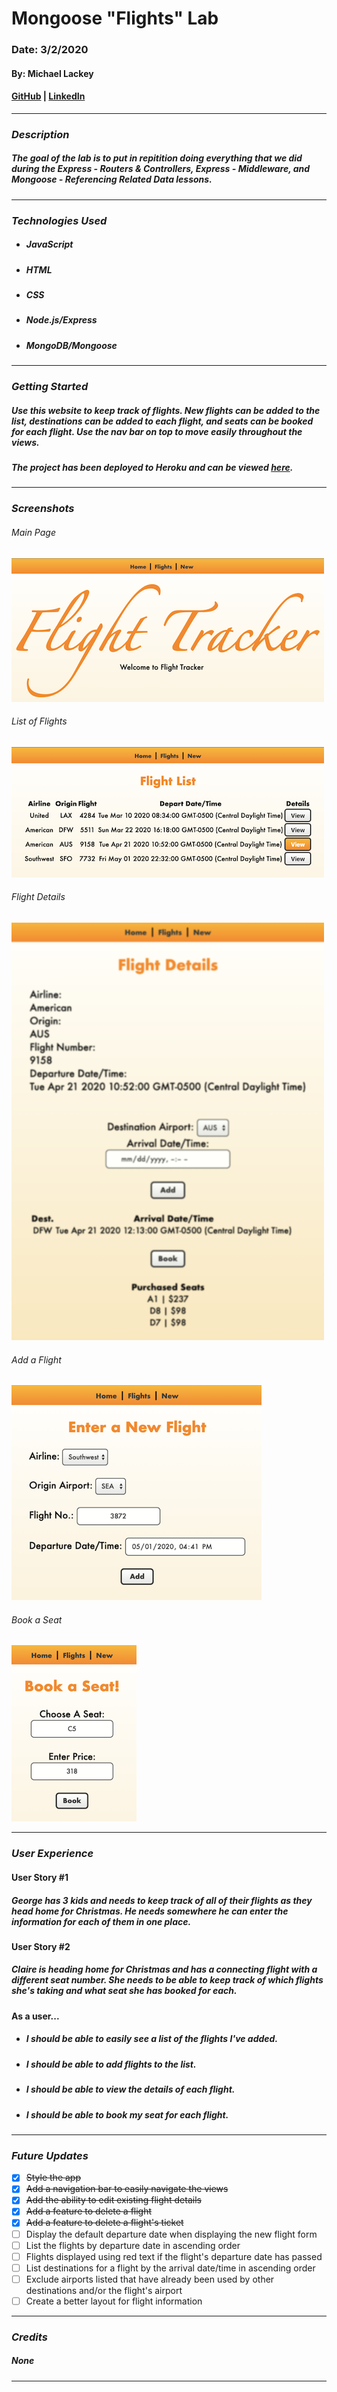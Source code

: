 # **Mongoose "Flights" Lab**

### Date: 3/2/2020

#### By: Michael Lackey
#### [GitHub](https://github.com/mlackey9601) | [LinkedIn](https://www.linkedin.com/in/michaelglackey/)
***

### ***Description***

##### The goal of the lab is to put in repitition doing everything that we did during the *Express - Routers & Controllers*, *Express - Middleware*, and *Mongoose - Referencing Related Data* lessons.
***

### ***Technologies Used***

* ##### JavaScript
* ##### HTML
* ##### CSS
* ##### Node.js/Express
* ##### MongoDB/Mongoose
***

### ***Getting Started***

##### Use this website to keep track of flights. New flights can be added to the list, destinations can be added to each flight, and seats can be booked for each flight. Use the nav bar on top to move easily throughout the views.
##### The project has been deployed to Heroku and can be viewed [here](https://mlackey9601.github.io/mongoose-flights/).
***

### ***Screenshots***

###### Main Page
![Main Page](public/images/screenshots/index.png)
###### List of Flights
![List of Flights](public/images/screenshots/flights.png)
###### Flight Details
![Flight Details](public/images/screenshots/details.png)
###### Add a Flight
![Add a Flight](public/images/screenshots/new.png)
###### Book a Seat
![Book a Seat](public/images/screenshots/book.png)
***

### ***User Experience***

#### User Story #1
##### George has 3 kids and needs to keep track of all of their flights as they head home for Christmas. He needs somewhere he can enter the information for each of them in one place.
#### User Story #2
##### Claire is heading home for Christmas and has a connecting flight with a different seat number.  She needs to be able to keep track of which flights she's taking and what seat she has booked for each.
#### As a user...
* ##### I should be able to easily see a list of the flights I've added.
* ##### I should be able to add flights to the list.
* ##### I should be able to view the details of each flight.
* ##### I should be able to book my seat for each flight.
***

### ***Future Updates***

- [x] ~~Style the app~~
- [x] ~~Add a navigation bar to easily navigate the views~~
- [x] ~~Add the ability to edit existing flight details~~
- [x] ~~Add a feature to delete a flight~~
- [x] ~~Add a feature to delete a flight's ticket~~
- [ ] Display the default departure date when displaying the new flight form
- [ ] List the flights by departure date in ascending order
- [ ] Flights displayed using red text if the flight's departure date has passed
- [ ] List destinations for a flight by the arrival date/time in ascending order
- [ ] Exclude airports listed that have already been used by other destinations and/or the flight's airport
- [ ] Create a better layout for flight information
***

### ***Credits***
  
##### None
***